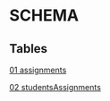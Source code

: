 # SCHEMA

## Tables


[01 assignments](./01_Fact_Tables.md)

[02 studentsAssignments](./02_Fact_Table_studentsAssignments.md)


